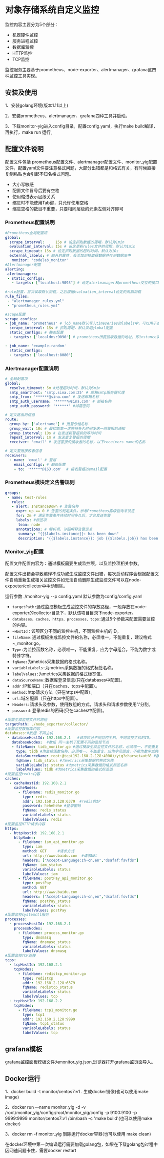 # 对象存储系统自定义监控
监控内容主要分为5个部分：

* 机器硬件监控
* 服务进程监控
* 数据库监控
* HTTP监控
* TCP监控

监控服务主要基于prometheus、node-exporter、alertmanager、grafana这四种监控工具实现。

## 安装及使用
1、安装golang环境(版本1.11以上)

2、安装prometheus、alertmanager、grafana四种工具并启动。

3、下载monitor-yig进入config目录，配置config.yaml，执行make build编译，再执行，make run 运行。

## 配置文件说明
配置文件包括 prometheus配置文件、alertmanager配置文件、monitor\_yig配置文件，配置yaml文件要注意格式问题，大部分出错都是和格式有关，有时候直接复制粘贴也会引起不知名格式问题。

* 大小写敏感
* 配置文件冒号后要有空格
* 使用缩进表示层级关系
* 缩进时不能使用Tab键，只允许使用空格
* 缩进空格的数目不重要，只要相同层级的元素左侧对齐即可

### Prometheus配置说明

```YAML
#Prometheus全局配置项
global:
  scrape_interval:     15s # 设定抓取数据的周期，默认为1min
  evaluation_interval: 15s # 设定更新rules文件的周期，默认为1min
  scrape_timeout: 15s # 设定抓取数据的超时时间，默认为10s
  external_labels: # 额外的属性，会添加到拉取得数据并存到数据库中
   monitor: 'codelab_monitor'
#Alertmanager配置
alerting:
 alertmanagers:
 - static_configs:
   - targets: ["localhost:9093"] # 设定alertmanager和prometheus交互的接口，即alertmanager监听的ip地址和端口
     
#rule配置，首次读取默认加载，之后根据evaluation_interval设定的周期加载
rule_files:
 - "alertmanager_rules.yml"
 - "prometheus_rules.yml"

#scape配置
scrape_configs:
- job_name: 'prometheus' # job_name默认写入timeseries的labels中，可以用于查询使用
  scrape_interval: 15s # 抓取周期，默认采用global配置
  static_configs: # 静态配置
  - targets: ['localdns:9090'] # prometheus所要抓取数据的地址，即instance实例项

- job_name: 'example-random'
  static_configs:
  - targets: ['localhost:8080']
```
### Alertmanager配置说明

```YAML
# 全局配置项
global: 
  resolve_timeout: 5m #处理超时时间，默认为5min
  smtp_smarthost: 'smtp.sina.com:25' # 邮箱smtp服务器代理
  smtp_from: '******@sina.com' # 发送邮箱名称
  smtp_auth_username: '******@sina.com' # 邮箱名称
  smtp_auth_password: '******' #邮箱密码

# 定义路由树信息
route:
  group_by: ['alertname'] # 报警分组名称
  group_wait: 10s # 最初即第一次等待多久时间发送一组警报的通知
  group_interval: 10s # 在发送新警报前的等待时间
  repeat_interval: 1m # 发送重复警报的周期
  receiver: 'email' # 发送警报的接收者的名称，以下receivers name的名称

# 定义警报接收者信息
receivers:
  - name: 'email' # 警报
    email_configs: # 邮箱配置
    - to: '******@163.com'  # 接收警报的email配置

```
### Prometheus模块定义告警规则

```YAML
groups:
 - name: test-rules
   rules:
   - alert: InstanceDown # 告警名称
     expr: up == 0 # 告警的判定条件，参考Prometheus高级查询来设定
     for: 2m # 满足告警条件持续时间多久后，才会发送告警
     labels: #标签项
      team: node
     annotations: # 解析项，详细解释告警信息
      summary: "{{$labels.instance}}: has been down"
      description: "{{$labels.instance}}: job {{$labels.job}} has been down "
```
### Monitor_yig配置
配置文件配置内容为：通过模板需要生成监控项，以及监控项相关参数。

配置文件出错会导致编译不成功或生成监控文件出错，每次启动程序会根据配置文件自动重新生成相关监控文件如无法自动删除生成监控文件可以在node-expoeter/collector中手动删除。

运行参数 ./monitor-yig --p config.yaml 默认参数为config/config.yaml

* `targetPath:`通过监控模板生成监控文件的存放路径，一般存放在node-exporter的collector目录下，默认该项目目录下node-exporter。
* `databases、caches、https、processes、tcps:`通过5个参数来配置需要监控的内容。
* `~HostId：`该项区分不同的监控主机，不同监控主机的ID。
* `fileName:`通过模板生成监控文件的名称，必须唯一，不能重复，建议格式~_monitor.go。
* `Type:`为监控函数名称，必须唯一，不能重复，应为字母组合，不能为数字或特殊字符。
* `fqName:`为metrics采集数据的格式名称。
* `variableLabels:`为metrics采集数据的格式标签名称。
* `labelValues:`为metrics采集数据的格式标签值。
* `dataSourceName:`数据库登录信息(只在databases中配置)。
* `addr:`IP和端口（只在caches、tcps中配置）。
* `method:`http请求方法（只在https中配置）。
* `url:`域名配置（只在https中配置）。
* `Headers:`请求头及参数，使用数组的方式，请求头和请求参数使用‘:’分割。
* `password:`登录redis的密码(只在caches中配置)。

```YAML
#配置生成监控文件的路径
targetPath: ./node_exporter/collector/
#配置监控数据库内容
databases:#数组 不同主机
 - databaseHostId: 192.168.2.1   #该项区分不同监控主机，不同监控主机的ID。
   databaseNodes:  #数组 同一主机下配置不同的监控节点
   - fileName: tidb_monitor.go #通过模板生成监控文件的名称，必须唯一，不能重复，建议格式~_monitor.go。
     type: tidb #为监控函数名称，必须唯一，不能重复，应为字母组合，不能为数字或特殊字符
     dataSourceName: root:@tcp(192.168.2.128:4000)/yig?charset=utf8 #数据库登录信息
     fqName: tidb_status #为metrics采集数据的格式名称
     variableLabels: status #为metrics采集数据的格式标签名称
     labelValues: tidb #为metrics采集数据的格式标签值
#配置监控redis内容
caches:
  - cacheHostId: 192.168.2.1
    cacheNodes:
      - fileName: redis_monitor.go
        type: redis
        addr: 192.168.2.128:6379  #redis的IP
        password: hehehehe #登录密码
        fqName: redis_status
        variableLabels: status
        labelValues: redis
#配置监控HTTP请求内容
https:
  - httpHostId: 192.168.2.1
    httpNodes:
      - fileName: iam_api_monitor.go
        type: iam
        method: GET     #请求方式
        url: http://www.baidu.com  #请求URL
        headers: ["Accept-Language:zh-cn,en","dsafaf:fsvfds"]
        fqName: iam_status
        variableLabels: status
        labelValues: iam
      - fileName: postPay_api_monitor.go
        type: postPay
        method: GET
        url: http://www.baidu.com
        headers: ["Accept-Language:zh-cn,en","dsafaf:fsvfds"]
        fqName: postPay_status
        variableLabels: status
        labelValues: postPay
#配置监控systemctl服务
processes:
  - processHostId: 192.168.2.1
    processNodes:
      - fileName: process_monitor.go
        type: dnsmasq
        fqName: dnsmasq_status
        variableLabels: status
        labelValues: dnsmasq
#配置监控TCP连接
tcps:
  - tcpHostId: 192.168.2.1
    tcpNodes:
      - fileName: redistcp_monitor.go
        type: redistcp
        addr: 192.168.2.128:6379
        fqName: redistcp_status
        variableLabels: status
        labelValues: tcp
  - tcpHostId: 192.168.2.2
    tcpNodes:
      - fileName: tcp1_monitor.go
        type: tcp1
        addr: 192.168.2.128:9999
        fqName: tcp1_status
        variableLabels: status
        labelValues: tcp
```
## grafana模板
grafana监控面板模板文件为monitor_yig.json,浏览器打开grafana监页面导入。
## Docker运行
1、docker build -t monitor/centos7:v1 . 生成docker镜像(也可以使用make image)

2、docker run --name monitor\_yig -d -v /root/monitor\_yig/config:/root/monitor\_yig/config  -p 9100:9100 -p 9999:9999 monitor/centos7:v1 /bin/bash -c 'make build'(也可以使用make docker)

3、docker rm -f  monitor_yig 删除运行docker容器(也可以使用 make clean)

在docker环境中第一次编译运行需要加载golang包，如果在下载golang包过程中因网速问题卡住，需要docker restart 

